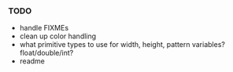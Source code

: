 ### TODO

- handle FIXMEs
- clean up color handling
- what primitive types to use for width, height, pattern variables?  float/double/int?
- readme
